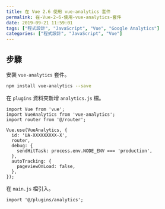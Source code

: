 ```yaml
---
title: 在 Vue 2.6 使用 vue-analytics 套件
permalink: 在-Vue-2-6-使用-vue-analytics-套件
date: 2019-09-21 11:59:01
tags: ["程式設計", "JavaScript", "Vue", "Google Analytics"]
categories: ["程式設計", "JavaScript", "Vue"]
---
```


## 步驟

安裝 `vue-analytics` 套件。

```BASH
npm install vue-analytics --save
```

在 `plugins` 資料夾新增 `analytics.js` 檔。

```JS
import Vue from 'vue';
import VueAnalytics from 'vue-analytics';
import router from '@/router';

Vue.use(VueAnalytics, {
  id: 'UA-XXXXXXXXX-X',
  router,
  debug: {
    sendHitTask: process.env.NODE_ENV === 'production',
  },
  autoTracking: {
    pageviewOnLoad: false,
  },
});
```

在 `main.js` 檔引入。

```JS
import '@/plugins/analytics';
```

